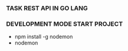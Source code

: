 
### TASK REST API IN GO LANG 

### DEVELOPMENT MODE START PROJECT 
- npm install -g nodemon
- nodemon 
